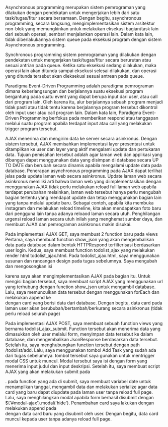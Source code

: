 Asynchronous programming merupakan sistem pemrograman yang dilakukan dengan pendekatan untuk mengerjakan lebih dari satu task/tugas/fitur secara bersamaan. Dengan begitu, ssynchronous programming, secara langsung, mengimplementasikan sistem arsitektur non-blok yang memungkinkan untuk melakukan eksekusi bagian/task lain dari sebuah operasi, sembari menjalankan operasi lain. Dalam kata lain, tidak diberlakukannya sistem queue pada eksekusi program dengan sistem Asynchronous programming.

Synchronous programming sistem pemrograman yang dilakukan dengan pendekatan untuk mengerjakan  task/tugas/fitur secara berurutan atau sesuai antrian pada queue. Ketika satu eksekusi sedang dilakukan, maka operasi lain akan ditunda sampai eksekusi selesai dilakukan, dan operasi yang ditunda tersebut akan dieksekusi sesuai antrean pada queue. 

Paradigma Event-Driven Programming adalah paradigma pemrograman dimana keberlangsungan dan berjalannya suatu eksekusi program bergantung pada suatu event yang dapat berupa input dari user, atau call dari program lain. Oleh karena itu, alur berjalannya sebuah program menjadi tidak pasti atau tidak tentu karena berjalannya program tersebut dikontrol oleh input user atau call program lain. Dalam kata lain, Ppradigma Event-Driven Programming berfokus pada memberikan respond atau tanggapan melalui suatu program apabila terdapat input atau call yang melakukan trigger program tersebut.

AJAX menerima dan mengirim data ke server secara asinkronus. Dengan sistem tersebut, AJAX memisahkan implementasi layer presentasi untuk ditampilkan ke user dan layer yang aktif mengalami update dan pertukaran data. Tujuan pemisahan tersebut adalah agar laman web dan applikasi yang dibangun dapat menggunakan data yang disimpan di database secara UP TO DATE dan berubah secara dinamis apabila mengalami update data pada database. Penerapan asynchronous programming pada AJAX dapat terlihat jelas pada update laman web secara asinkronus. Update laman web secara asinkronus memiliki arti bahwa laman web yang diimplementasikan dengan menggunakan AJAX tidak perlu melakukan reload full laman web apabila terdapat perubahan melainkan, laman web tersebut hanya perlu mengubah bagian tertentu yang mendapat update dan tetap menggunakan bagian lain yang tanpa melalui update baru. Sebagai contoh, apabila kita membuka instagram dan melakukan reload timeline, kita akan mendapatkan foto baru dari pengguna lain tanpa adanya reloaod laman secara utuh. Penghilangan urgensi reload laman secara utuh inilah yang menghemat sumber daya, dan membuat AJAX dan pemrograman asinkronus makin disukai.

Pada implementasi AJAX GET, saya membuat 2 function baru pada views Pertama, saya membuat function show_json yang akan mengembalikan data pada database dalam bentuk HTTPRespond terfilterisasi berdasarkan user login. Kedua, saya membuat function todolist_ajax yang melakukan render html todolist_ajax.html. Pada todolist_ajax.html, saya menggunakan susunan dan rancangan design pada tugas sebelumnya. Saya mengubah dan mengosongkan isi <div class="row" id="row"> karena saya akan mengimplementasikan AJAX pada bagian itu. Untuk mengisi bagian tersebut, saya membuat script AJAX yang menggunakan url yang terhubung dengan function show_json untuk mengambil database. Lalu, saya memunculkan data tersebut dengan menggunakan forEach dan melakukan append ke <div class="row" id="row"> dengan card yang berisi data dari database. Dengan begitu, data card pada laman user akan berububah/bertambah/berkurang secara asinkronus (tidak perlu reload seluruh page)

Pada implementasi AJAX POST, saya membuat sebuah function views yang bernama todolist_ajax_submit. Function tersebut akan menerima data yang dimasukkan oleh user melalui form, menyimpan data tersebut ke dalam database, dan mengembalikan JsonResponse berdasarkan data tersebut. Setelah itu, saya menghubungkan function tersebut dengan path /todolist/add. Lalu, saya menggunakan tombol Add Task yang sudah ada dari tugas sebelumnya. tombol tersebut saya gunakan untuk mentrigger modal CSS untuk muncul. Modal tersebut saya isi dengan form yang menerima input judul dan input deskripsi. Setelah itu, saya membuat script AJAX yang akan melakukan submit pada <form id="form">. pada function yang ada di submit, saya membuat variabel date untuk menampilkan tanggal, mengambil data dan melakukan serialize agar data card yang baru dapat diupdate pada laman user tanpa reload full page. Lalu, saya menghilangkan modal apabila form berhasil disubmit dengan $('#modal-ajax').modal('hide'). Penambahan card saya lakukan dengan melakukan append pada <div class="row" id="row"> dengan data card baru yang disubmit oleh user. Dengan begitu, data card muncul kepada user tanpa adanya reload full page.